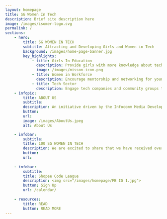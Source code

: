 ```yaml
---
layout: homepage
title: SG Women In Tech
description: Brief site description here
image: /images/isomer-logo.svg
permalink: /
sections:
    - hero:
        title: SG WOMEN IN TECH
        subtitle: Attracting and Developing Girls and Women in Tech
        background: /images/home-page-banner.jpg
        key_highlights:
            - title: Girls In Education
              description: Provide girls with more knowledge about tech careers
              image: /images/misson-icon.png
            - title: Women in Workforce
              description: Encourage mentorship and networking for younger women
            - title: Tech Sector
              description: Engage tech companies and community groups to do more together
    - infopic:
        title: ABOUT US
        subtitle:
        description: An initiative driven by the Infocomm Media Development Authority (IMDA) and supported by community and industry partners, SG Women In Tech aims to attract, retain and develop women talent across a diversity of jobs in the infocomm workforce. Read about our launch <a href="https://www.imda.gov.sg/news-and-events/impact-news/2019/11/Empowering-women-in-tech">here</a>.
        button: 
        url: 
        image: /images/AboutUs.jpeg
        alt: About Us

    - infobar:
        subtitle: 
        title: 100 SG WOMEN IN TECH
        description: We are excited to share that we have received over 850 nominations for the inaugural Singapore 100 Women in Tech List! It is truly inspiring to see so many talented women in the tech sector being nominated for this worthy cause. Selection process is now underway, stay tuned for more updates! &#35;SGWomenInTech &#35;SG100WIT<img src="/images/homepage/Thank You Post.jpg" usemap="#map"><map id="map_ID" name="map"><area target="_blank" alt="" title="" href="www.imda.gov.sg" coords="397,533,709,631" shape="rect"></map>
        button: 
        url: 
        
    - infobar:
        subtitle: 
        title: Shopee Code League
        description: <img src="/images/homepage/FB IG 1.jpg">
        button: Sign Up
        url: /calendar/
        
    - resources:
        title: READ
        button: READ MORE
---
```

